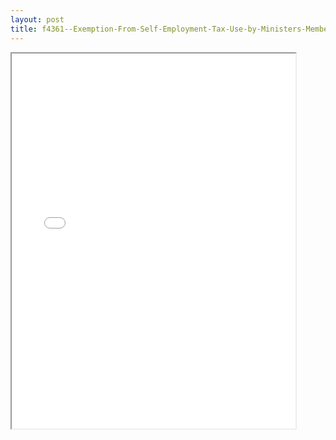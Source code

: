 ```yaml
---
layout: post
title: f4361--Exemption-From-Self-Employment-Tax-Use-by-Ministers-Members-of-Religious-Orders-Christian-Science-Practitioners
---
```


<div class="pdf-container">
<iframe src="/ea/_pdf-2-md/f4361--Exemption-From-Self-Employment-Tax-Use-by-Ministers-Members-of-Religious-Orders-Christian-Science-Practitioners.pdf" height="600" width="90%" allowFullScreen="true"></iframe>
</div>

